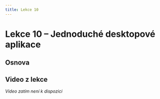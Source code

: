 ```yaml
---
title: Lekce 10
---
```

# Lekce 10 – Jednoduché desktopové aplikace

## Osnova

## Video z lekce
*Video zatím není k dispozici*
